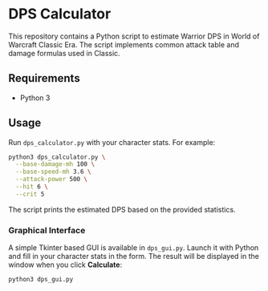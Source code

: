# DPS Calculator

This repository contains a Python script to estimate Warrior DPS in World of Warcraft Classic Era. The script implements common attack table and damage formulas used in Classic.

## Requirements

- Python 3

## Usage

Run `dps_calculator.py` with your character stats. For example:

```bash
python3 dps_calculator.py \
  --base-damage-mh 100 \
  --base-speed-mh 3.6 \
  --attack-power 500 \
  --hit 6 \
  --crit 5
```

The script prints the estimated DPS based on the provided statistics.

### Graphical Interface

A simple Tkinter based GUI is available in `dps_gui.py`. Launch it with Python
and fill in your character stats in the form. The result will be displayed in
the window when you click **Calculate**:

```bash
python3 dps_gui.py
```
